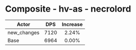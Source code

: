 # Composite - hv-as - necrolord
| Actor | DPS | Increase |
|---|:---:|:---:|
|new_changes|7120|2.24%|
|Base|6964|0.00%|
